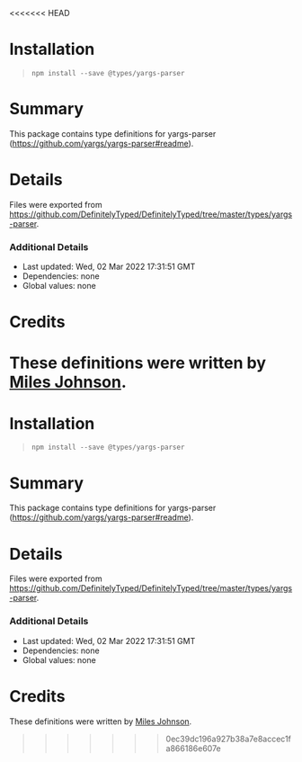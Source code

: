 <<<<<<< HEAD
# Installation
> `npm install --save @types/yargs-parser`

# Summary
This package contains type definitions for yargs-parser (https://github.com/yargs/yargs-parser#readme).

# Details
Files were exported from https://github.com/DefinitelyTyped/DefinitelyTyped/tree/master/types/yargs-parser.

### Additional Details
 * Last updated: Wed, 02 Mar 2022 17:31:51 GMT
 * Dependencies: none
 * Global values: none

# Credits
These definitions were written by [Miles Johnson](https://github.com/milesj).
=======
# Installation
> `npm install --save @types/yargs-parser`

# Summary
This package contains type definitions for yargs-parser (https://github.com/yargs/yargs-parser#readme).

# Details
Files were exported from https://github.com/DefinitelyTyped/DefinitelyTyped/tree/master/types/yargs-parser.

### Additional Details
 * Last updated: Wed, 02 Mar 2022 17:31:51 GMT
 * Dependencies: none
 * Global values: none

# Credits
These definitions were written by [Miles Johnson](https://github.com/milesj).
>>>>>>> 0ec39dc196a927b38a7e8accec1fa866186e607e
